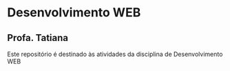 # Desenvolvimento WEB
## Profa. Tatiana
Este repositório é destinado às atividades da disciplina de Desenvolvimento WEB
